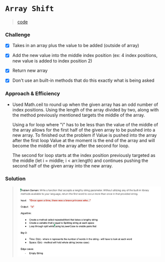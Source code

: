 # `Array Shift`
> [code](repeated-word.test.js)
### Challenge
- [x] Takes in an array plus the value to be added (outside of array)

- [x] Add the new value into the middle index position (ex: 4 index positions, new value is added to index position 2)

- [x] Return new array

- [x] Don't use an built-in methods that do this exactly what is being asked

### Approach & Efficiency
- Used Math.ceil to round up when the given array has an odd number of index positions. Using the length of the array divided by two, along with the method previously mentioned targets the middle of the array.

    Using a for loop where "i" has to be less than the value of the middle of the array allows for the first half of the given array to be pushed into a new array. To finished out the problem if Value is pushed into the array after the first loop Value at the moment is the end of the array and will become the middle of the array after the second for loop. 
    
    The second for loop starts at the index position previously targeted as the middle (let i = middle; i < arr.length) and continues pushing the second half of the given array into the new array.

### Solution
> ![White board](../../whiteboards/repeated-word.png)
